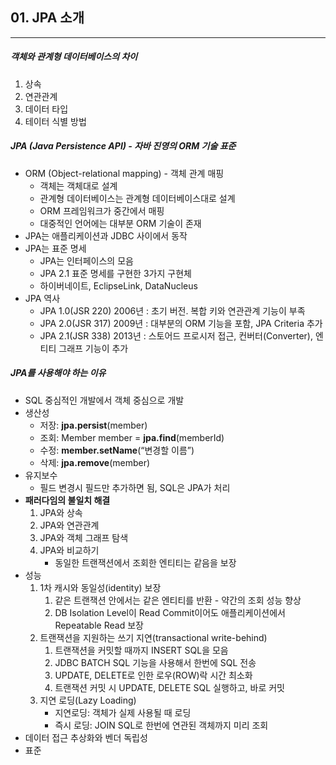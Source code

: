 ## 01. JPA 소개

----

##### 객체와 관계형 데이터베이스의 차이

1. 상속
2. 연관관계
3. 데이터 타입
4. 테이터 식별 방법



##### JPA (Java Persistence API) - 자바 진영의 ORM 기술 표준

- ORM (Object-relational mapping) - 객체 관계 매핑
  - 객체는 객체대로 설계
  - 관계형 데이터베이스는 관계형 데이터베이스대로 설계
  - ORM 프레임워크가 중간에서 매핑
  - 대중적인 언어에는 대부분 ORM 기술이 존재
- JPA는 애플리케이션과 JDBC 사이에서 동작
- JPA는 표준 명세
  - JPA는 인터페이스의 모음
  - JPA 2.1 표준 명세를 구현한 3가지 구현체
  - 하이버네이트, EclipseLink, DataNucleus
- JPA 역사
  - JPA 1.0(JSR 220) 2006년 : 초기 버전. 복합 키와 연관관계 기능이 부족
  - JPA 2.0(JSR 317) 2009년 : 대부분의 ORM 기능을 포함, JPA Criteria 추가
  - JPA 2.1(JSR 338) 2013년 : 스토어드 프로시저 접근, 컨버터(Converter), 엔티티 그래프 기능이 추가



##### JPA를 사용해야 하는 이유

- SQL 중심적인 개발에서 객체 중심으로 개발
- 생산성
  - 저장: **jpa.persist**(member)
  - 조회: Member member = **jpa.find**(memberId)
  - 수정: **member.setName**(“변경할 이름”)
  - 삭제: **jpa.remove**(member)
- 유지보수
  - 필드 변경시 필드만 추가하면 됨, SQL은 JPA가 처리
- **패러다임의 불일치 해결**
  1. JPA와 상속
  2. JPA와 연관관계
  3. JPA와 객체 그래프 탐색
  4. JPA와 비교하기
     - 동일한 트랜잭션에서 조회한 엔티티는 같음을 보장
- 성능
  1. 1차 캐시와 동일성(identity) 보장
     1. 같은 트랜잭션 안에서는 같은 엔티티를 반환 - 약간의 조회 성능 향상
     2. DB Isolation Level이 Read Commit이어도 애플리케이션에서 Repeatable Read 보장
  2. 트랜잭션을 지원하는 쓰기 지연(transactional write-behind)
     1. 트랜잭션을 커밋할 때까지 INSERT SQL을 모음
     2. JDBC BATCH SQL 기능을 사용해서 한번에 SQL 전송
     3. UPDATE, DELETE로 인한 로우(ROW)락 시간 최소화
     4. 트랜잭션 커밋 시 UPDATE, DELETE SQL 실행하고, 바로 커밋
  3. 지연 로딩(Lazy Loading)
     - 지연로딩: 객체가 실제 사용될 때 로딩
     - 즉시 로딩: JOIN SQL로 한번에 연관된 객체까지 미리 조회
- 데이터 접근 추상화와 벤더 독립성
- 표준